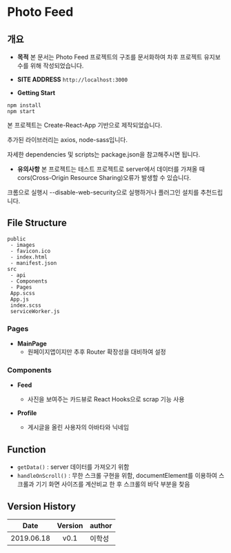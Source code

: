 # Photo Feed

## 개요
* **목적**
본 문서는 Photo Feed 프로젝트의 구조를 문서화하여 차후 프로젝트 유지보수를 위해 작성되었습니다.

* **SITE ADDRESS**
`http://localhost:3000`

* **Getting Start**
```
npm install
npm start
```
본 프로젝트는 Create-React-App 기반으로 제작되었습니다.

추가된 라이브러리는 axios, node-sass입니다.

자세한 dependencies 및 scripts는 package.json을 참고해주시면 됩니다.

* **유의사항**
본 프로젝트는 테스트 프로젝트로 server에서 데이터를 가져올 때 cors(Cross-Origin Resource Sharing)오류가 발생할 수 있습니다.

크롬으로 실행시 --disable-web-security으로 실행하거나 플러그인 설치를 추천드립니다.

## File Structure
```
public
 - images
 - favicon.ico
 - index.html
 - manifest.json
src
 - api
 - Components
 - Pages
 App.scss
 App.js
 index.scss
 serviceWorker.js
```

### Pages

* **MainPage**
    * 원페이지앱이지만 추후 Router 확장성을 대비하여 설정

### Components

* **Feed**
    * 사진을 보여주는 카드뷰로 React Hooks으로 scrap 기능 사용

* **Profile**
    * 게시글을 올린 사용자의 아바타와 닉네임

## Function
- `getData()` : server 데이터를 가져오기 위함
- `handleOnScroll()` : 무한 스크롤 구현을 위함, documentElement를 이용하여 스크롤과 기기 화면 사이즈를 계산비교 한 후 스크롤의 바닥 부분을 찾음

## Version History

  Date | Version | author
  ------ | ------ | ------
  2019.06.18 | <center> v0.1 </center> | 이학성